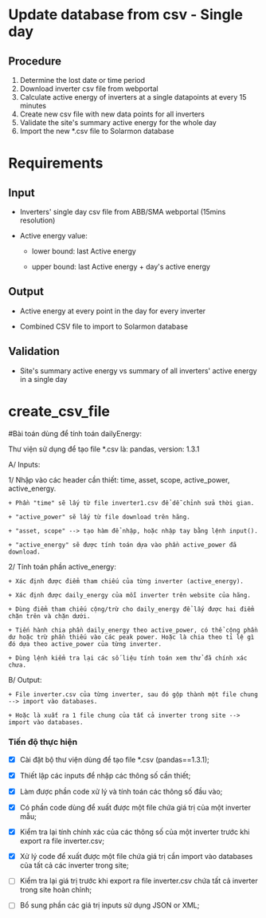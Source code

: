 # Update database from csv - Single day

## Procedure
1.	Determine the lost date or time period 
2.	Download inverter csv file from webportal
3.	Calculate active energy of inverters at a single datapoints at every 15 minutes 
4.  Create new csv file with new data points for all inverters 
4.	Validate the site's summary active energy for the whole day 
5.	Import the new *.csv file to Solarmon database

# Requirements
## Input
-  Inverters' single day csv file from ABB/SMA webportal (15mins resolution)

-  Active energy value: 

    + lower bound: last Active energy

    + upper bound: last Active energy + day's active energy

## Output
- Active energy at every point in the day for every inverter

- Combined CSV file to import to Solarmon database

## Validation
- Site's summary active energy vs summary of all inverters' active energy in a single day

# create_csv_file

#Bài toán dùng để tính toán dailyEnergy:

Thư viện sử dụng để tạo file *.csv là: pandas, version: 1.3.1

A/ Inputs:

1/ Nhập vào các header cần thiết: time, asset, scope, active_power, active_energy.

    + Phần "time" sẽ lấy từ file inverter1.csv để dễ chỉnh sửa thời gian.

    + "active_power" sẽ lấy từ file download trên hãng.

    + "asset, scope" --> tạo hàm để nhập, hoặc nhập tay bằng lệnh input().

    + "active_energy" sẽ được tính toán dựa vào phần active_power đã download.

2/ Tính toán phần active_energy:

    + Xác định được điểm tham chiếu của từng inverter (active_energy).

    + Xác định được daily_energy của mỗi inverter trên website của hãng.

    + Dùng điểm tham chiếu cộng/trừ cho daily_energy để lấy được hai điểm chặn trên và chặn dưới.

    + Tiến hành chia phần daily_energy theo active_power, có thể cộng phần dư hoặc trừ phần thiếu vào các peak power. Hoặc là chia theo tỉ lệ gì đó dựa theo active_power của từng inverter.

    + Dùng lệnh kiểm tra lại các số liệu tính toán xem thử đã chính xác chưa.

B/ Output:

    + File inverter.csv của từng inverter, sau đó gộp thành một file chung --> import vào databases.

    + Hoặc là xuất ra 1 file chung của tất cả inverter trong site --> import vào databases.  

### Tiến độ thực hiện

+ [x] Cài đặt bộ thư viện dùng để tạo file *.csv (pandas==1.3.1);

+ [x] Thiết lập các inputs để nhập các thông số cần thiết;

+ [x] Làm được phần code xử lý và tính toán các thông số đầu vào;

+ [x] Có phần code dùng để xuất được một file chứa giá trị của một inverter mẫu;

+ [x] Kiểm tra lại tính chính xác của các thông số của một inverter trước khi export ra file inverter.csv;

+ [x] Xử lý code để xuất được một file chứa giá trị cần import vào databases của tất cả các inverter trong site;

+ [ ] Kiểm tra lại giá trị trước khi export ra file inverter.csv chứa tất cả inverter trong site hoàn chỉnh;

+ [ ] Bổ sung phần các giá trị inputs sử dụng JSON or XML;